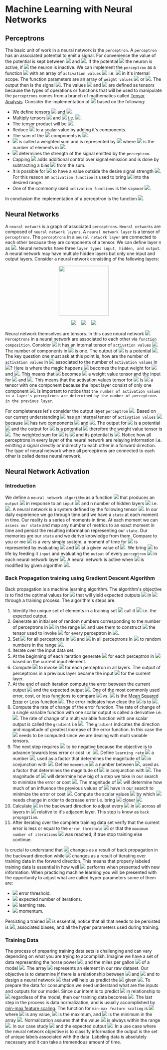 #  Machine Learning with Neural Networks
  
  
##  Perceptrons
  
  
The basic unit of work in a neural network is the `perceptron`. A `perceptron` has an associated potential to emit a signal. For convenience the value of the potential is kept between <img src="https://latex.codecogs.com/svg.latex?0"/> and <img src="https://latex.codecogs.com/svg.latex?1"/>. If the potential <img src="https://latex.codecogs.com/svg.latex?p%20=%201"/> the neuron is active, if <img src="https://latex.codecogs.com/svg.latex?p%20=%200"/> the neuron is inactive. We can implement the `perceptron` as a function <img src="https://latex.codecogs.com/svg.latex?P"/> with an array of `activation values` <img src="https://latex.codecogs.com/svg.latex?[a_{1},%20a_{2},%20a_{3},%20...,%20a_{n}]"/> i.e. <img src="https://latex.codecogs.com/svg.latex?a_{1...n}"/>  in it's internal scope. The function parameters are an array of `weight values` <img src="https://latex.codecogs.com/svg.latex?[w_{1},%20w_{2},%20w_{3},%20...,%20w_{n}]"/> or <img src="https://latex.codecogs.com/svg.latex?w_{1...n}"/>. The output then is the signal <img src="https://latex.codecogs.com/svg.latex?p"/>. The values <img src="https://latex.codecogs.com/svg.latex?a_{1...n}"/> and <img src="https://latex.codecogs.com/svg.latex?w_{1...n}"/> are defined as tensors because the types of operations or functions that will be used to manipulate the `perceptrons` comes from a branch of mathematics called [Tensor Analysis](https://en.wikipedia.org/wiki/Tensor_calculus ). Consider the implementation of <img src="https://latex.codecogs.com/svg.latex?P"/> based on the following:
  
* We define tensors <img src="https://latex.codecogs.com/svg.latex?&#x5C;hat{A}%20=%20a_{1...n}"/> and <img src="https://latex.codecogs.com/svg.latex?&#x5C;hat{W}%20=%20w_{1...n}"/>.
* Multiply tensors <img src="https://latex.codecogs.com/svg.latex?&#x5C;hat{A}"/> and <img src="https://latex.codecogs.com/svg.latex?&#x5C;hat{W}"/> i.e. <img src="https://latex.codecogs.com/svg.latex?&#x5C;hat{C}%20=%20&#x5C;hat{A}%20&#x5C;cdot%20&#x5C;hat{W}"/>.
* The tensor product will be <img src="https://latex.codecogs.com/svg.latex?&#x5C;hat{C}%20=%20[a_{1}w_{1},%20a_{2}w_{2},%20a_{3}w_{3},%20...,%20a_{n}w_{n}]"/>.
* Reduce <img src="https://latex.codecogs.com/svg.latex?&#x5C;hat{C}"/> to a scalar value by adding it's components.
* The sum of the <img src="https://latex.codecogs.com/svg.latex?&#x5C;hat{C}"/> components is <img src="https://latex.codecogs.com/svg.latex?S_{w}%20=%20a_{1}w_{1}%20+%20a_{2}w_{2}%20+%20a_{3}w_{3},%20...,%20a_{n-1}w_{n-1}%20+%20a_{n}w_{n}"/>.
* <img src="https://latex.codecogs.com/svg.latex?{S_{w}}"/> is called a weighted sum  and is represented by <img src="https://latex.codecogs.com/svg.latex?&#x5C;sum_{n=1}^{k}%20a_{n}w_{n}"/> where <img src="https://latex.codecogs.com/svg.latex?k"/> is the number of elements in <img src="https://latex.codecogs.com/svg.latex?&#x5C;hat{C}"/>.
* <img src="https://latex.codecogs.com/svg.latex?S_{w}"/> determines the strength of the signal emitted by the `perceptron`.
* Capping <img src="https://latex.codecogs.com/svg.latex?S_{w}"/> adds additional control over signal emission and is done by subtracting a bias <img src="https://latex.codecogs.com/svg.latex?b"/> from the sum.
* It is possible for <img src="https://latex.codecogs.com/svg.latex?S_{w}%20-%20b"/> to have a value outside the desire signal strength <img src="https://latex.codecogs.com/svg.latex?0%20&#x5C;geq%20p%20&#x5C;leq%201"/>. For this reason an `activation function` is used to bring <img src="https://latex.codecogs.com/svg.latex?p"/> into the desired range.
* One of the  commonly used `activation functions` is the `sigmoid` <img src="https://latex.codecogs.com/svg.latex?&#x5C;sigma%20(x)%20=%20%20&#x5C;frac%20{&#x5C;mathrm{1}%20}{&#x5C;mathrm{1}%20+%20e^{-x}%20}"/>.
  
In conclusion the implementation of a perceptron is the function <img src="https://latex.codecogs.com/svg.latex?P(&#x5C;hat{W})%20=%20&#x5C;sigma%20(S_{w}%20-%20b)"/>.
  
##  Neural Networks
  
  
A `neural network` is a graph of associated `perceptrons`. `Neural networks` are composed of `neural network layers`. A `neural network layer` is a tensor of `perceptrons`. The `perceptrons` in a `neural network layer` are connected to each other because they are components of a tensor. We can define layer n as <img src="https://latex.codecogs.com/svg.latex?&#x5C;hat{L}_{n}%20=%20[P_{1},%20P_{2},%20P_{3},%20...%20,P_{n}]"/>. Neural networks have three `layer types input, hidden, and output`. A neural network  may have multiple hidden layers but only one input and output layers. Consider a neural network consisting of the fallowing layers:
  
<div align="center">
<div>
<img with=160 height=160 src="img/simple_nn.svg"/>
</div>
<div>
  
<img src="https://latex.codecogs.com/svg.latex?&#x5C;hat{L}_{i}%20=%20[P_{1i}]"/> &nbsp;&nbsp; <img src="https://latex.codecogs.com/svg.latex?&#x5C;hat{L}_{1h}%20=%20[P_{1h},P_{2h}]"/> &nbsp;&nbsp; <img src="https://latex.codecogs.com/svg.latex?&#x5C;hat{L}_{o}%20=%20[P_{1o}]"/>
  
</div>
</div>
  
Neural network themselves are tensors. In this case neural network <img src="https://latex.codecogs.com/svg.latex?&#x5C;hat{N}%20=%20[&#x5C;hat{L}_{i},%20&#x5C;hat{L}_{1h},%20&#x5C;hat{L}_{o}%20]"/>. `Perceptrons` in a neural network are associated to each other via `function composition`. Consider <img src="https://latex.codecogs.com/svg.latex?P_{1i}"/> it has an internal tensor of `activation values` <img src="https://latex.codecogs.com/svg.latex?&#x5C;hat{A}_{i1}%20=%20[a_{1i}]"/>. The number of components in <img src="https://latex.codecogs.com/svg.latex?&#x5C;hat{A}_{i1}"/> is one. The output of <img src="https://latex.codecogs.com/svg.latex?P_{1i}"/> is a potential <img src="https://latex.codecogs.com/svg.latex?p_{1i}"/>. The key question one must ask at this point is, how are the number of `activation values` in <img src="https://latex.codecogs.com/svg.latex?&#x5C;hat{L}_{1h}"/> associated to the number of `activation values` in <img src="https://latex.codecogs.com/svg.latex?&#x5C;hat{L}_{i}"/>? Here is where the magic happens <img src="https://latex.codecogs.com/svg.latex?p_{1i}"/> becomes the input weight for <img src="https://latex.codecogs.com/svg.latex?P_{1h}"/> and <img src="https://latex.codecogs.com/svg.latex?P_{2h}"/>. This means that <img src="https://latex.codecogs.com/svg.latex?p_{1i}"/> becomes <img src="https://latex.codecogs.com/svg.latex?&#x5C;hat{W}_{1i}%20=%20[p_{1i}]"/> a weight value tensor and the input for <img src="https://latex.codecogs.com/svg.latex?P_{1h}"/> and <img src="https://latex.codecogs.com/svg.latex?P_{2h}"/>. This means that the activation values tensor for <img src="https://latex.codecogs.com/svg.latex?P_{1h}"/> is <img src="https://latex.codecogs.com/svg.latex?&#x5C;hat{A}_{h1}%20=%20[a_{1h}]"/> a tensor with one component because the input layer consist of only one component <img src="https://latex.codecogs.com/svg.latex?P_{1i}"/>. Is important to notice that `the number of activation values in a layer's perceptrons are determined by the number of perceptrons in the previous layer`.
  
For completeness let's consider the output layer `perceptron` <img src="https://latex.codecogs.com/svg.latex?P_{1o}"/>. Based on our current understanding <img src="https://latex.codecogs.com/svg.latex?P_{1o}"/> has an internal tensor of `activation values` <img src="https://latex.codecogs.com/svg.latex?&#x5C;hat{A}_{o1}%20=%20[a_{1o},%20a_{2o}]"/> because <img src="https://latex.codecogs.com/svg.latex?&#x5C;hat{L}_{1h}"/> has two components <img src="https://latex.codecogs.com/svg.latex?P_{1h}"/> and <img src="https://latex.codecogs.com/svg.latex?P_{2h}"/>. The output for <img src="https://latex.codecogs.com/svg.latex?P_{1h}"/> is a potential <img src="https://latex.codecogs.com/svg.latex?p_{1h}"/> and the output for <img src="https://latex.codecogs.com/svg.latex?P_{2h}"/> is a potential <img src="https://latex.codecogs.com/svg.latex?p_{2h}"/> therefore the weight value tensor is <img src="https://latex.codecogs.com/svg.latex?&#x5C;hat{W}_{1h}%20=%20[p_{1h},%20p_{2h}]"/>. The weighted sum for <img src="https://latex.codecogs.com/svg.latex?P_{1o}"/> is <img src="https://latex.codecogs.com/svg.latex?S_{w1o}%20=%20p_{1h}a_{1o}%20+%20p_{2h}a_{2o}"/> and its potential is <img src="https://latex.codecogs.com/svg.latex?p_{1o}%20=%20&#x5C;sigma(S_{w1o}%20-%20b)"/>. Notice how all perceptrons in every layer of the neural network are relaying information i.e. emitting a signal directly or indirectly to each other in a forward direction. The type of neural network where all perceptrons are connected to each other is called dense neural network.
  
  
##  Neural Network Activation
  
  
###  Introduction
  
  
We define a `neural network algorithm` as a function <img src="https://latex.codecogs.com/svg.latex?N"/> that produces an `output` <img src="https://latex.codecogs.com/svg.latex?&#x5C;hat{L}_{o}"/> in response to an `input` <img src="https://latex.codecogs.com/svg.latex?&#x5C;hat{L}_{i}"/> and n number of hidden layers <img src="https://latex.codecogs.com/svg.latex?&#x5C;hat{L}_{1h..nh}"/> i.e. <img src="https://latex.codecogs.com/svg.latex?N(&#x5C;hat{L}_{i},%20&#x5C;hat{L}_{1h..nh})%20=%20&#x5C;hat{L}_{o}"/>. A neural network is a system defined by the following tensor <img src="https://latex.codecogs.com/svg.latex?&#x5C;hat{N}%20=%20[&#x5C;hat{L}_{i},%20&#x5C;hat{L}_{1h},%20&#x5C;hat{L}_{2h},%20&#x5C;hat{L}_{3h},...&#x5C;hat{L}_{nh},%20&#x5C;hat{L}_{o}%20]"/>.
In our daily experience we go through time and we have a `state` at each moment in time. Our reality is a series of moments in time. At each moment we can `assess our state` and map any number of metrics to an exact moment in time and persist the resulting information representing our `state`. Our memories are our `state` and we derive knowledge from them. Compare to you or me <img src="https://latex.codecogs.com/svg.latex?&#x5C;hat{N}"/> is a very simple system, a moment of time for <img src="https://latex.codecogs.com/svg.latex?&#x5C;hat{N}"/> is represented by evaluating <img src="https://latex.codecogs.com/svg.latex?&#x5C;hat{L}_{1h},%20&#x5C;hat{L}_{2h},%20&#x5C;hat{L}_{3h},...&#x5C;hat{L}_{nh}"/> and <img src="https://latex.codecogs.com/svg.latex?&#x5C;hat{L}_{o}"/> at a given value of <img src="https://latex.codecogs.com/svg.latex?&#x5C;hat{L}_{i}"/>. We bring <img src="https://latex.codecogs.com/svg.latex?&#x5C;hat{N}"/> to life by feeding it `input` and evaluating the `output` of every `perceptron` <img src="https://latex.codecogs.com/svg.latex?P"/> in each neural network layer <img src="https://latex.codecogs.com/svg.latex?&#x5C;hat{L}"/>. A neural network is active when <img src="https://latex.codecogs.com/svg.latex?&#x5C;hat{N}"/> is modified by given algorithm <img src="https://latex.codecogs.com/svg.latex?N"/>.
  
###  Back Propagation training using Gradient Descent Algorithm
  
  
Back propagation is a machine learning algorithm. The algorithm's objective is to find the optimal values for <img src="https://latex.codecogs.com/svg.latex?&#x5C;hat%20W"/> that will yield expected outputs <img src="https://latex.codecogs.com/svg.latex?&#x5C;hat%20P_{o}"/> in <img src="https://latex.codecogs.com/svg.latex?&#x5C;hat%20N"/> through a training process. The algorithm's steps are:
  
1. Identify the unique set of elements in a training set <img src="https://latex.codecogs.com/svg.latex?&#x5C;hat%20A_{o}"/> call it <img src="https://latex.codecogs.com/svg.latex?&#x5C;hat%20P_{o}"/> i.e. the expected output.
2. Generate an initial set of random numbers corresponding to the number of perceptrons in <img src="https://latex.codecogs.com/svg.latex?L_{i}"/> in the range <img src="https://latex.codecogs.com/svg.latex?0%20&#x5C;geq%20w%20&#x5C;leq%201"/> and use them to construct <img src="https://latex.codecogs.com/svg.latex?&#x5C;hat%20W_{n}"/> the tensor used to invoke <img src="https://latex.codecogs.com/svg.latex?P"/> for every perceptron in <img src="https://latex.codecogs.com/svg.latex?&#x5C;hat%20L_{i}"/>.
3. Set <img src="https://latex.codecogs.com/svg.latex?&#x5C;hat%20A_{nh}"/> for all perceptrons in <img src="https://latex.codecogs.com/svg.latex?&#x5C;hat%20L_{nh}"/> and <img src="https://latex.codecogs.com/svg.latex?{&#x5C;hat%20A_{no}}"/> in all perceptrons in <img src="https://latex.codecogs.com/svg.latex?&#x5C;hat%20L_{o}"/> to random numbers in the range <img src="https://latex.codecogs.com/svg.latex?0%20&#x5C;geq%20a%20&#x5C;leq%201"/>. 
4. Iterate over the input data set.
5. At the beginning of each iteration generate <img src="https://latex.codecogs.com/svg.latex?&#x5C;hat%20A_{ni}"/> for each perceptron in <img src="https://latex.codecogs.com/svg.latex?&#x5C;hat%20L_{i}"/> based on the current input element.
6. Compute <img src="https://latex.codecogs.com/svg.latex?&#x5C;hat%20W_{n}"/> to invoke <img src="https://latex.codecogs.com/svg.latex?P_{n}"/> for each perceptron in all layers. The output of perceptrons in a previous layer became the input <img src="https://latex.codecogs.com/svg.latex?&#x5C;hat%20W_{n}"/> for the current layer.
7. At the end of each iteration compute the error between the current output <img src="https://latex.codecogs.com/svg.latex?&#x5C;hat%20P_{o}"/> and the expected output <img src="https://latex.codecogs.com/svg.latex?&#x5C;hat%20P&#x27;_{o}"/>. One of the most commonly used error, cost, or loss functions to compare <img src="https://latex.codecogs.com/svg.latex?&#x5C;hat%20P_{o}"/> vs. <img src="https://latex.codecogs.com/svg.latex?&#x5C;hat%20P&#x27;_{o}"/> is the [Mean Squared Error](https://en.wikipedia.org/wiki/Mean_squared_error ) or Loss function <img src="https://latex.codecogs.com/svg.latex?E(p&#x27;_{n},%20p_{n},%20n)%20=%20&#x5C;frac%20{1}{n}%20&#x5C;sum_{i%20=%201}^{n}(p&#x27;_{n}%20-%20p_{n})^2"/>. The error indicates how close the <img src="https://latex.codecogs.com/svg.latex?p&#x27;_n"/> is to <img src="https://latex.codecogs.com/svg.latex?p_n"/>.
8. Compute the rate of change of the error function. The rate of change of a single variable function with one scalar output is called a derivative i.e. <img src="https://latex.codecogs.com/svg.latex?&#x5C;frac{&#x5C;mathrm{dy}%20}{&#x5C;mathrm{d}%20x}"/>. The rate of change of a multi variable function with one scalar output is called the `gradient` i.e <img src="https://latex.codecogs.com/svg.latex?&#x5C;nabla%20(E)"/>.  The `gradient` indicates the direction and magnitude of greatest increase of the error function. In this case the <img src="https://latex.codecogs.com/svg.latex?&#x5C;nabla%20(E)"/> needs to be computed since we are dealing with multi variable tensors.
9. The next step requires <img src="https://latex.codecogs.com/svg.latex?&#x5C;nabla%20(E)"/> to be negative because the objective is to advance towards less error or cost i.e. <img src="https://latex.codecogs.com/svg.latex?g%20=%20-&#x5C;nabla%20(E)"/>. Define `learning rate` <img src="https://latex.codecogs.com/svg.latex?l_{r}"/> a number <img src="https://latex.codecogs.com/svg.latex?0%20&#x5C;geq%20r%20&#x5C;leq%201"/>, used as a factor that determines the magnitude of <img src="https://latex.codecogs.com/svg.latex?&#x5C;Delta%20w"/> in conjunction with <img src="https://latex.codecogs.com/svg.latex?&#x5C;nabla%20(E)"/>. Define `momentum` <img src="https://latex.codecogs.com/svg.latex?m"/> a number between <img src="https://latex.codecogs.com/svg.latex?0%20&#x5C;geq%20r%20&#x5C;leq%201"/>, used as a factor that determines the magnitude of <img src="https://latex.codecogs.com/svg.latex?&#x5C;Delta%20w"/> in conjunction with <img src="https://latex.codecogs.com/svg.latex?&#x5C;nabla%20(E)"/>. The magnitude of <img src="https://latex.codecogs.com/svg.latex?l_{r}"/> will determine how big of a step we take in our search to minimize the error or cost <img src="https://latex.codecogs.com/svg.latex?E"/>. The magnitude of <img src="https://latex.codecogs.com/svg.latex?m"/> will determine how much of an influence the previous values of <img src="https://latex.codecogs.com/svg.latex?w"/> have in our search to minimize the error or cost <img src="https://latex.codecogs.com/svg.latex?E"/>. Compute the scalar values <img src="https://latex.codecogs.com/svg.latex?&#x5C;Delta%20w%20=%20l_{r}g%20+%20mgw_{n-1}"/> by which <img src="https://latex.codecogs.com/svg.latex?w"/> needs change in order to decrease error i.e. bring <img src="https://latex.codecogs.com/svg.latex?p_{o}"/> closer <img src="https://latex.codecogs.com/svg.latex?p&#x27;_{o}"/>.
10. Calculate <img src="https://latex.codecogs.com/svg.latex?&#x5C;Delta%20w"/> in the backward direction to adjust every <img src="https://latex.codecogs.com/svg.latex?w"/> in <img src="https://latex.codecogs.com/svg.latex?&#x5C;hat%20W"/> across all layers in <img src="https://latex.codecogs.com/svg.latex?&#x5C;hat%20N"/> relative to it's adjacent layer. This step is know as `back propagation`.
11. After iterating over the complete training data set verify that the current error is less or equal to the `error threshold` <img src="https://latex.codecogs.com/svg.latex?E_{t}&#x27;"/> or that the `maximum number of iterations` <img src="https://latex.codecogs.com/svg.latex?I_{max}"/> was reached, if true stop training else continue.
  
Is crucial to understand that <img src="https://latex.codecogs.com/svg.latex?&#x5C;hat%20W"/> changes as a result of back propagation in the backward direction while <img src="https://latex.codecogs.com/svg.latex?&#x5C;hat%20A"/> changes as a result of iterating over training data in the forward direction. This means that properly labeled training data is essential in how well <img src="https://latex.codecogs.com/svg.latex?&#x5C;hat%20N"/> performs when presented with new information. When practicing machine learning you will be presented with the opportunity to adjust what are called hyper parameters some of them are:
  
* <img src="https://latex.codecogs.com/svg.latex?E_{t}"/> error threshold.
* <img src="https://latex.codecogs.com/svg.latex?I_{max}"/> expected number of iterations.
* <img src="https://latex.codecogs.com/svg.latex?l_{r}"/> learning rate.
* <img src="https://latex.codecogs.com/svg.latex?m"/> momentum.
  
Persisting a trained <img src="https://latex.codecogs.com/svg.latex?&#x5C;hat%20N"/> is essential, notice that all that needs to be persisted is <img src="https://latex.codecogs.com/svg.latex?&#x5C;hat%20W"/>, associated biases, and all the hyper parameters used during training.
  
###  Training Data
  
  
The process of preparing training data sets is challenging and can vary depending on what you are trying to accomplish. Imagine we have a set of data representing the horse power <img src="https://latex.codecogs.com/svg.latex?hp"/>, and the miles per gallon <img src="https://latex.codecogs.com/svg.latex?mpg"/> of a model <img src="https://latex.codecogs.com/svg.latex?m"/>. The array <img src="https://latex.codecogs.com/svg.latex?raw_{n}%20=%20[m_{n},%20hp_{n},%20mpg_{n}]"/> represents an element in our raw dataset. Our objective is to determine if there is a relationship between <img src="https://latex.codecogs.com/svg.latex?hp"/> and <img src="https://latex.codecogs.com/svg.latex?mpg"/> and to design a neural network <img src="https://latex.codecogs.com/svg.latex?&#x5C;hat%20R"/> that will help us predict the <img src="https://latex.codecogs.com/svg.latex?mpg"/> given <img src="https://latex.codecogs.com/svg.latex?hp"/>. To prepare the data for consumption we need understand what are the inputs and outputs for our model. Since our intent is to predict <img src="https://latex.codecogs.com/svg.latex?mpg"/> in relationship to <img src="https://latex.codecogs.com/svg.latex?hp"/> regardless of the model, then our training data becomes <img src="https://latex.codecogs.com/svg.latex?data_{n}%20=%20[hp_{n},%20mpg_{n}]"/>. The last step in the process is data normalization, and is usually accomplished by [min-max feature scaling](https://en.wikipedia.org/wiki/Feature_scaling ). The function for `min-max feature scaling` is <img src="https://latex.codecogs.com/svg.latex?normalize(a_{n},%20a_{min},%20a_{max})%20=%20(&#x5C;frac{a_{n}%20-%20a_{imin}}{a_{max}%20-%20a_{min}})"/> where <img src="https://latex.codecogs.com/svg.latex?a_{n}"/> is any value, <img src="https://latex.codecogs.com/svg.latex?a_{max}"/> is the maximum, and <img src="https://latex.codecogs.com/svg.latex?a_{min}"/> is the minimum in the array <img src="https://latex.codecogs.com/svg.latex?[a_{1},%20a_{2},%20a_{3}...a_{n}]"/>. Normalization assures that the value <img src="https://latex.codecogs.com/svg.latex?a_{n}"/> is always within the range <img src="https://latex.codecogs.com/svg.latex?0%20&#x5C;leq%20a_{ni}%20&#x5C;geq%201"/>. In our case study <img src="https://latex.codecogs.com/svg.latex?a_{ni}%20=%20normalize(hp_{n},%20hp_{min},%20hp_{max})"/> and the expected output <img src="https://latex.codecogs.com/svg.latex?a_{no}%20=%20normalize(mpg_{n},%20mpg_{min},%20mpg_{max})"/>. In a use case where the neural network objective is to classify information the output is the set of unique labels associated with the data. Labeling data is absolutely necessary and it can take a tremendous amount of time.
  
  
  
  
  